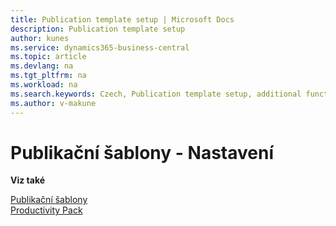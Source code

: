 ```yaml
---
title: Publication template setup | Microsoft Docs
description: Publication template setup
author: kunes
ms.service: dynamics365-business-central
ms.topic: article
ms.devlang: na
ms.tgt_pltfrm: na
ms.workload: na
ms.search.keywords: Czech, Publication template setup, additional functions
ms.author: v-makune
---
```

# Publikační šablony - Nastavení

**Viz také**

[Publikační šablony](publication-template.md)  
[Productivity Pack](productivity-pack.md)

